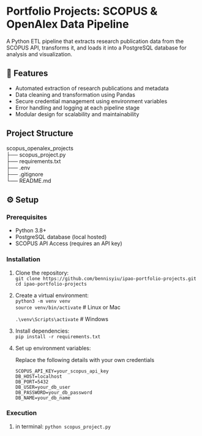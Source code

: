 # Portfolio Projects: SCOPUS & OpenAlex Data Pipeline

A Python ETL pipeline that extracts research publication data from the SCOPUS API, transforms it, and loads it into a PostgreSQL database for analysis and visualization.

## 📌 Features

- Automated extraction of research publications and metadata
- Data cleaning and transformation using Pandas
- Secure credential management using environment variables
- Error handling and logging at each pipeline stage
- Modular design for scalability and maintainability

## Project Structure

scopus_openalex_projects <br>
├── scopus_project.py  
├── requirements.txt  
├── .env  
├── .gitignore  
└── README.md

## ⚙️ Setup

### Prerequisites

- Python 3.8+
- PostgreSQL database (local hosted)
- SCOPUS API Access (requires an API key)

### Installation

1. Clone the repository: <br>
   `git clone https://github.com/bennisyiu/ipao-portfolio-projects.git`
   <br>
   `cd ipao-portfolio-projects`

2. Create a virtual environment: <br>
   `python3 -m venv venv`
   <br>
   `source venv/bin/activate` # Linux or Mac <br>

   `.\venv\Scripts\activate` # Windows

3. Install dependencies: <br>
   `pip install -r requirements.txt`

4. Set up environment variables: <br>

   Replace the following details with your own credentials <br>

   `SCOPUS_API_KEY=your_scopus_api_key` <br>
   `DB_HOST=localhost` <br>
   `DB_PORT=5432` <br>
   `DB_USER=your_db_user` <br>
   `DB_PASSWORD=your_db_password` <br>
   `DB_NAME=your_db_name` <br>

### Execution

1. in terminal: `python scopus_project.py`
